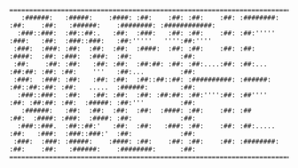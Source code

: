     ==========================================================================================================================
       :######:   :#####:    :####: :##:    :##: :##:    :##: :########: :##:    :##:   :######:    :########: :############: 
      :###::###:  :##::##:.   :##:  :###:   :##: :##:    :##: :##:'''''  :###:   :##:  :###::###:   :##:'''''   '''':##:''''  
     :###:  :###: :##:  :##:  :##:  :####:  :##: :##:    :##: :##:       :####:  :##: :###:  :###:  :##:            :##:      
     :##:    :##: :##:   :##: :##:  :##:##: :##: :##:....:##: :##:...    :##:##: :##: :##:    '''   :##:...         :##:      
     :###:  :###: :##:   :##: :##:  :##::##::##: :##########: :######:   :##::##::##: :##:   .....  :######:        :##:      
      :###::###:  :##:   :##: :##:  :##: :##:##: :##:'''':##: :##''''    :##: :##:##: :##:  :#####: :##:'''         :##:      
       :######:   :##:  :##:  :##:  :##:  :####: :##:    :##: :##        :##:  :####: :###:  :####: :##:            :##:      
      :###::###.  :##::##:'   :##:  :##:   :###: :##:    :##: :##:.....  :##:   :###:  :###::###:'  :##:            :##:      
     :###:  :###: :#####:    :####: :##:    :##: :##:    :##: :########: :##:    :##:   :######:    :########:      :##:      
    ==========================================================================================================================
